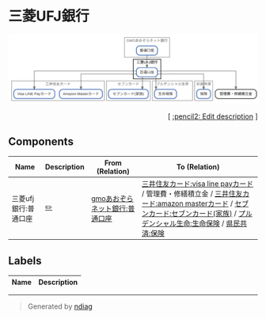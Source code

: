 # 三菱UFJ銀行

![view](node-三菱ufj銀行.svg)



<p align="right">
  [ <a href="../ndiag.descriptions/_node-三菱ufj銀行.md">:pencil2: Edit description</a> ]
</p>

## Components

| Name | Description | From (Relation) | To (Relation) |
| --- | --- | --- | --- |
| 三菱ufj銀行:普通口座 |  <a href="../ndiag.descriptions/_component-三菱ufj銀行_普通口座.md">:pencil2:</a> | [gmoあおぞらネット銀行:普通口座](node-gmoあおぞらネット銀行.md) | [三井住友カード:visa line payカード](node-三井住友カード.md) / 管理費・修繕積立金 / [三井住友カード:amazon masterカード](node-三井住友カード.md) / [セブンカード:セブンカード(家族)](node-セブンカード.md) / [プルデンシャル生命:生命保険](node-プルデンシャル生命.md) / [県民共済:保険](node-県民共済.md) |

## Labels

| Name | Description |
| --- | --- |

---

> Generated by [ndiag](https://github.com/k1LoW/ndiag)
